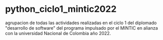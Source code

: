 # python_ciclo1_mintic2022
agrupacion de todas las actividades realizadas en el ciclo 1 del diplomado "desarrollo de software" del programa impulsado por el MINTIC en alianza con la universidad Nacional de Colombia año 2022.
